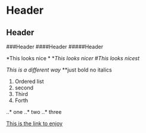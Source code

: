 # Header
## Header
###Header
####Header
#####Header

*This looks nice *
**This looks nicer*
#*This looks nicest*

_This is a different way_
**just bold no italics

1. Ordered list
2. second
3. Third
4. Forth

..* one
..* two
..* three


[This is the link to enjoy](https://www.youtube.com/watch?v=HA6nSQawROM)

